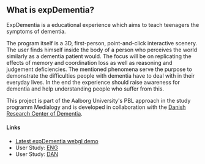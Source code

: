 ## What is expDementia?

ExpDementia is a educational experience which aims to teach teenagers the symptoms of dementia.

The program itself is a 3D, first-person, point-and-click interactive scenery. The user finds himself inside the body of a person who perceives the world similarly as a dementia patient would.
The focus will be on replicating the effects of memory and coordination loss as well as reasoning and judgement deficiencies.
The mentioned phenomena serve the purpose to demonstrate the difficulties people with dementia have to deal with in their everyday lives. 
In the end the experience should raise awareness for dementia and help understanding people who suffer from this.

This project is part of the Aalborg University's PBL approach in the study programm Medialogy and is developed in collaboration with the [Danish Research Center of Dementia](http://uk.videnscenterfordemens.dk).

#### Links

- [Latest expDementia webgl demo](https://shansb-dev.github.io/expDementia/Demo_v3/index.html)
- User Study: [ENG](https://shansb-dev.github.io/expDementia/)
- User Study: [DAN](https://shansb-dev.github.io/expDementia/)
